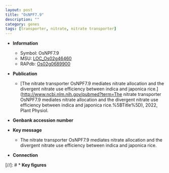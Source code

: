 ```yaml
---
layout: post
title: "OsNPF7.9"
description: ""
category: genes
tags: [transporter, nitrate, nitrate transporter]
---
```


* **Information**  
    + Symbol: OsNPF7.9  
    + MSU: [LOC_Os02g46460](http://rice.uga.edu/cgi-bin/ORF_infopage.cgi?orf=LOC_Os02g46460)  
    + RAPdb: [Os02g0689900](https://rapdb.dna.affrc.go.jp/locus/?name=Os02g0689900)  

* **Publication**  
    + [The nitrate transporter OsNPF7.9 mediates nitrate allocation and the divergent nitrate use efficiency between indica and japonica rice.](http://www.ncbi.nlm.nih.gov/pubmed?term=The nitrate transporter OsNPF7.9 mediates nitrate allocation and the divergent nitrate use efficiency between indica and japonica rice.%5BTitle%5D), 2022, Plant Physiol.

* **Genbank accession number**  

* **Key message**  
    + The nitrate transporter OsNPF7.9 mediates nitrate allocation and the divergent nitrate use efficiency between indica and japonica rice.

* **Connection**  

[//]: # * **Key figures**  


